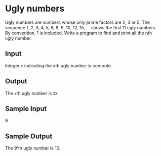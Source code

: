 # Ugly numbers

Ugly numbers are numbers whose only prime factors are 2, 3 or 5. The sequence
1, 2, 3, 4, 5, 6, 8, 9, 10, 12, 15, ...
shows the first 11 ugly numbers. By convention, 1 is included.
Write a program to find and print all the nth ugly number.

## Input
Integer `x` indicating the xth ugly number to compute.

## Output
The `x`th ugly number is `XX`.

## Sample Input
9

## Sample Output
The 9'th ugly number is 10.